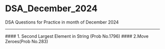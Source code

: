 # DSA_December_2024
DSA Questions for Practice in month of December 2024
<hr>
#### 1. Second Largest Element in String (Prob No.1796)
#### 2.Move Zeroes(Prob No.283)
